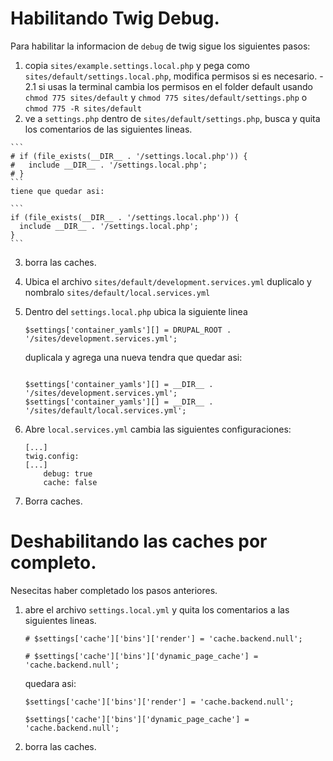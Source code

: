 # Habilitando Twig Debug.

Para habilitar la informacion de `debug` de twig sigue los siguientes pasos:

  1. copia `sites/example.settings.local.php` y pega como `sites/default/settings.local.php`, modifica permisos si es necesario.
  	- 2.1 si usas la terminal cambia los permisos en el folder default usando `chmod 775 sites/default` y `chmod 775 sites/default/settings.php` o `chmod 775 -R sites/default` 
  2. ve a `settings.php` dentro de `sites/default/settings.php`, busca y quita los comentarios de las siguientes lineas.
  	
  	```
  	# if (file_exists(__DIR__ . '/settings.local.php')) {
	#   include __DIR__ . '/settings.local.php';
	# }
  	``` 
  	tiene que quedar asi:
  	
  	```
  	if (file_exists(__DIR__ . '/settings.local.php')) {
	  include __DIR__ . '/settings.local.php';
	}
  	```  
3. borra las caches.
4. Ubica el archivo `sites/default/development.services.yml` duplicalo y nombralo `sites/default/local.services.yml`
5. Dentro del `settings.local.php` ubica la siguiente linea 
	
	```
	$settings['container_yamls'][] = DRUPAL_ROOT . '/sites/development.services.yml';
	```
	
	duplicala y agrega una nueva tendra que quedar asi:
	
	```
	
	$settings['container_yamls'][] = __DIR__ . '/sites/development.services.yml';
	$settings['container_yamls'][] = __DIR__ . '/sites/default/local.services.yml';
	```
6. Abre `local.services.yml` cambia las siguientes configuraciones:
	
	```
	[...]
	twig.config:
	[...]
    	debug: true
    	cache: false
   ```
7. Borra caches. 

# Deshabilitando las caches por completo.

Nesecitas haber completado los pasos anteriores.

1. abre el archivo `settings.local.yml` y quita los comentarios a las siguientes lineas.

	```
	# $settings['cache']['bins']['render'] = 'cache.backend.null';

	# $settings['cache']['bins']['dynamic_page_cache'] = 'cache.backend.null';
	```
	quedara asi:
	
	```
	$settings['cache']['bins']['render'] = 'cache.backend.null';

	$settings['cache']['bins']['dynamic_page_cache'] = 'cache.backend.null';
	```
	
2. borra las caches.